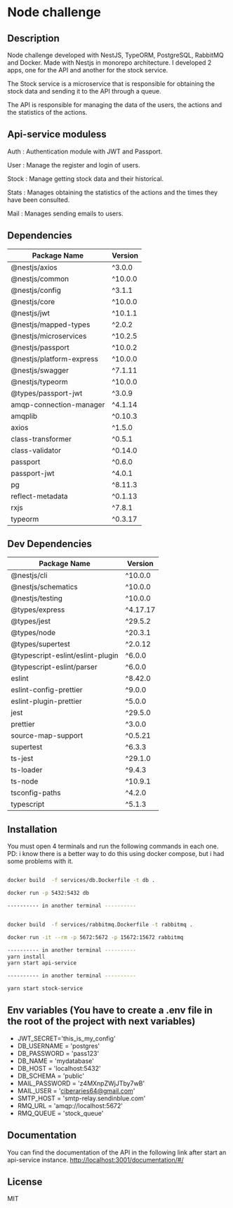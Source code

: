 # Node challenge 

## Description

Node challenge developed with NestJS, TypeORM, PostgreSQL, RabbitMQ and Docker.
Made with Nestjs in monorepo architecture. I developed 2 apps, one for the API and another for the stock service. 

The Stock service is a microservice that is responsible for obtaining the stock data and sending it to the API through a queue.

The API is responsible for managing the data of the users, the actions and the statistics of the actions.

## Api-service moduless

 Auth
 : Authentication module with JWT and Passport.

 User
 : Manage the register and login of users.

 Stock
 : Manage getting stock data and their historical.

 Stats
 : Manages obtaining the statistics of the actions 
 and the times they have been consulted.

Mail
: Manages sending emails to users.

## Dependencies

| Package Name                     | Version |
| -------------------------------  | ------- |
| @nestjs/axios                    | ^3.0.0  |
| @nestjs/common                   | ^10.0.0 |
| @nestjs/config                   | ^3.1.1  |
| @nestjs/core                     | ^10.0.0 |
| @nestjs/jwt                      | ^10.1.1 |
| @nestjs/mapped-types             | ^2.0.2  |
| @nestjs/microservices            | ^10.2.5 |
| @nestjs/passport                 | ^10.0.2 |
| @nestjs/platform-express         | ^10.0.0 |
| @nestjs/swagger                  | ^7.1.11 |
| @nestjs/typeorm                  | ^10.0.0 |
| @types/passport-jwt              | ^3.0.9  |
| amqp-connection-manager          | ^4.1.14 |
| amqplib                          | ^0.10.3 |
| axios                            | ^1.5.0  |
| class-transformer                | ^0.5.1  |
| class-validator                  | ^0.14.0 |
| passport                         | ^0.6.0  |
| passport-jwt                     | ^4.0.1  |
| pg                               | ^8.11.3 |
| reflect-metadata                 | ^0.1.13 |
| rxjs                             | ^7.8.1  |
| typeorm                          | ^0.3.17 |

## Dev Dependencies

| Package Name                     | Version |
| -------------------------------  | ------- |
| @nestjs/cli                      | ^10.0.0 |
| @nestjs/schematics               | ^10.0.0 |
| @nestjs/testing                  | ^10.0.0 |
| @types/express                   | ^4.17.17|
| @types/jest                      | ^29.5.2 |
| @types/node                      | ^20.3.1 |
| @types/supertest                 | ^2.0.12 |
| @typescript-eslint/eslint-plugin | ^6.0.0  |
| @typescript-eslint/parser        | ^6.0.0  |
| eslint                           | ^8.42.0 |
| eslint-config-prettier           | ^9.0.0  |
| eslint-plugin-prettier           | ^5.0.0  |
| jest                             | ^29.5.0 |
| prettier                         | ^3.0.0  |
| source-map-support               | ^0.5.21 |
| supertest                        | ^6.3.3  |
| ts-jest                          | ^29.1.0 |
| ts-loader                        | ^9.4.3  |
| ts-node                          | ^10.9.1 |
| tsconfig-paths                   | ^4.2.0  |
| typescript                       | ^5.1.3  |

## Installation

You must open 4 terminals and run the following commands in each one.
PD: i know there is a better way to do this using docker compose, but i had some problems with it.



```bash

docker build  -f services/db.Dockerfile -t db .

docker run -p 5432:5432 db

---------- in another terminal ----------


docker build  -f services/rabbitmq.Dockerfile -t rabbitmq .

docker run -it --rm -p 5672:5672 -p 15672:15672 rabbitmq

---------- in another terminal ---------- 
yarn install
yarn start api-service

---------- in another terminal ---------- 

yarn start stock-service

```

## Env variables (You have to create a .env file in the root of the project with next variables)

- JWT_SECRET='this_is_my_config'
- DB_USERNAME = 'postgres'
- DB_PASSWORD = 'pass123'
- DB_NAME = 'mydatabase'
- DB_HOST = 'localhost:5432'
- DB_SCHEMA = 'public'
- MAIL_PASSWORD = 'z4MXnpZWjJTby7wB'
- MAIL_USER = 'ciberaries64@gmail.com'
- SMTP_HOST = 'smtp-relay.sendinblue.com'
- RMQ_URL = 'amqp://localhost:5672'
- RMQ_QUEUE = 'stock_queue'

## Documentation

You can find the documentation of the API in the following link
after start an api-service instance. [http://localhost:3001/documentation/#/](link)

## License
MIT
